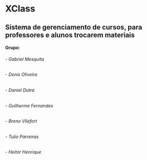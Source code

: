 <h1> XClass </h1>
<h2>Sistema de gerenciamento de cursos, para professores e alunos trocarem materiais</h2>

<h4><b>Grupo:</b></h4>
<h6> - Gabriel Mesquita</h6>
<h6> - Denis Oliveira</h6>
<h6> - Daniel Dutra</h6>
<h6> - Guilherme Fernandes</h6>
<h6> - Breno Vilefort</h6>
<h6> - Tulio Parreiras</h6>
<h6> - Heitor Henrique</h6>
